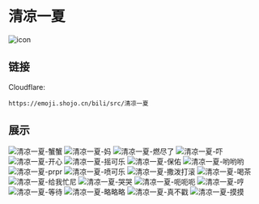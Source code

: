# 清凉一夏
![icon](https://emoji.shojo.cn/bili/src/清凉一夏/icon.png)
## 链接
Cloudflare:
```
https://emoji.shojo.cn/bili/src/清凉一夏
```
## 展示
![清凉一夏-蟹蟹](https://emoji.shojo.cn/bili/src/清凉一夏/清凉一夏-蟹蟹.png)
![清凉一夏-妈](https://emoji.shojo.cn/bili/src/清凉一夏/清凉一夏-妈.png)
![清凉一夏-燃尽了](https://emoji.shojo.cn/bili/src/清凉一夏/清凉一夏-燃尽了.png)
![清凉一夏-吓](https://emoji.shojo.cn/bili/src/清凉一夏/清凉一夏-吓.png)
![清凉一夏-开心](https://emoji.shojo.cn/bili/src/清凉一夏/清凉一夏-开心.png)
![清凉一夏-摇可乐](https://emoji.shojo.cn/bili/src/清凉一夏/清凉一夏-摇可乐.png)
![清凉一夏-保佑](https://emoji.shojo.cn/bili/src/清凉一夏/清凉一夏-保佑.png)
![清凉一夏-哟哟哟](https://emoji.shojo.cn/bili/src/清凉一夏/清凉一夏-哟哟哟.png)
![清凉一夏-prpr](https://emoji.shojo.cn/bili/src/清凉一夏/清凉一夏-prpr.png)
![清凉一夏-喷可乐](https://emoji.shojo.cn/bili/src/清凉一夏/清凉一夏-喷可乐.png)
![清凉一夏-撒泼打滚](https://emoji.shojo.cn/bili/src/清凉一夏/清凉一夏-撒泼打滚.png)
![清凉一夏-喝茶](https://emoji.shojo.cn/bili/src/清凉一夏/清凉一夏-喝茶.png)
![清凉一夏-给我忙尼](https://emoji.shojo.cn/bili/src/清凉一夏/清凉一夏-给我忙尼.png)
![清凉一夏-哭哭](https://emoji.shojo.cn/bili/src/清凉一夏/清凉一夏-哭哭.png)
![清凉一夏-呃呃呃](https://emoji.shojo.cn/bili/src/清凉一夏/清凉一夏-呃呃呃.png)
![清凉一夏-哼](https://emoji.shojo.cn/bili/src/清凉一夏/清凉一夏-哼.png)
![清凉一夏-等待](https://emoji.shojo.cn/bili/src/清凉一夏/清凉一夏-等待.png)
![清凉一夏-略略略](https://emoji.shojo.cn/bili/src/清凉一夏/清凉一夏-略略略.png)
![清凉一夏-真不戳](https://emoji.shojo.cn/bili/src/清凉一夏/清凉一夏-真不戳.png)
![清凉一夏-摸摸](https://emoji.shojo.cn/bili/src/清凉一夏/清凉一夏-摸摸.png)
